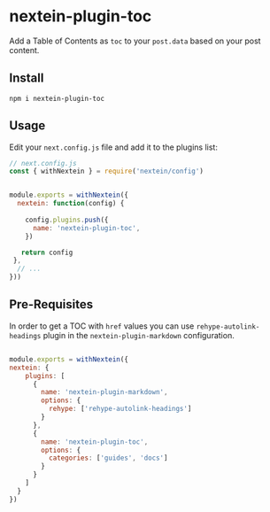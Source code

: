 # nextein-plugin-toc
Add a Table of Contents as `toc` to your `post.data` based on your post content.


## Install

```
npm i nextein-plugin-toc
```

## Usage

Edit your `next.config.js` file and add it to the plugins list:

```js
// next.config.js
const { withNextein } = require('nextein/config')


module.exports = withNextein({
  nextein: function(config) {
   
    config.plugins.push({
      name: 'nextein-plugin-toc',
    })

   return config
 },
  // ...
}))

```

## Pre-Requisites

In order to get a TOC with `href` values you can use `rehype-autolink-headings` plugin in the `nextein-plugin-markdown` configuration.

```js

module.exports = withNextein({
nextein: {
    plugins: [
      {
        name: 'nextein-plugin-markdown', 
        options: {
          rehype: ['rehype-autolink-headings']
        }
      },
      {
        name: 'nextein-plugin-toc',
        options: {
          categories: ['guides', 'docs']
        }
      }
    ]
  }  
})

```

